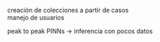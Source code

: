 creación de colecciones a partir de casos  
manejo de usuarios

peak to peak
PINNs -> inferencia con pocos datos


